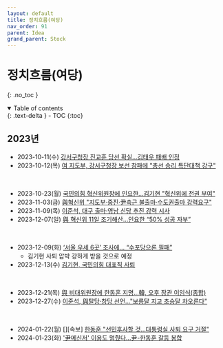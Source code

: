 ```yaml
---
layout: default
title: 정치흐름(여당)
nav_order: 91
parent: Idea
grand_parent: Stock
---
```


# 정치흐름(여당)
{: .no_toc }

<details open markdown="block">
  <summary>
    Table of contents
  </summary>
  {: .text-delta }
- TOC
{:toc}
</details>
<!------------------------------------ STEP ------------------------------------>

## 2023년
<!--- 2023-10-11 이전 검토 필요 --->

* 2023-10-11(수) [강서구청장 진교훈 당선 확실…김태우 패배 인정](https://www.hankyung.com/article/2023101121517)
* 2023-10-12(목) [여 지도부, 강서구청장 보선 참패에 "총선 승리 특단대책 강구"](https://www.newsis.com/view/?id=NISX20231012_0002479523&cID=10301&pID=10300)

<br>

* 2023-10-23(월) [국민의힘 혁신위원장에 인요한…김기현 "혁신위에 전권 부여"](https://www.yna.co.kr/view/AKR20231023022000001?input=1195m)
* 2023-11-03(금) [與혁신위 "지도부·중진·尹측근 불출마·수도권출마 강력요구"](https://www.yna.co.kr/view/AKR20231103088251001?input=1195m)
* 2023-11-09(목) [이준석, 대구 출마·영남 신당 추진 강력 시사](https://www.yonhapnewstv.co.kr/news/MYH20231109001000641?input=1825m)
* 2023-12-07(일) [與 혁신위 11일 조기해산…인요한 “50% 성공 자부”](https://www.donga.com/news/Politics/article/all/20231207/122522264/1)

<br>

* 2023-12-09(화) [‘서울 우세 6곳’ 조사에… “수포당으론 필패”](https://www.chosun.com/politics/assembly/2023/12/09/UULYUJOYZ5DEVJGKPJIG2G4T3Y/?utm_source=naver&utm_medium=referral&utm_campaign=naver-news)
  * 김기현 사퇴 압박 강하게 받을 것으로 예정
* 2023-12-13(수) [김기현, 국민의힘 대표직 사퇴](https://news.kbs.co.kr/news/pc/view/view.do?ncd=7840881&ref=A)

<br>

* 2023-12-21(목) [與 비대위원장에 한동훈 지명…韓, 오후 장관 이임식(종합)](https://www.yna.co.kr/view/AKR20231221068451004?input=1195m)
* 2023-12-27(수) [이준석, 與탈당·창당 선언…"보름달 지고 초승달 차오른다"](https://www.yna.co.kr/view/AKR20231227104400001?input=1195m)

<br>

* 2024-01-22(월) [][속보] [한동훈 "선민후사할 것…대통령실 사퇴 요구 거절"](https://www.newsis.com/view/?id=NISX20240122_0002599796&cID=10301&pID=10300)
* 2024-01-23(화) ['尹메신저' 이용도 멈췄다…尹-한동훈 갈등 봉합](https://news.mt.co.kr/mtview.php?no=2024012310115880036)
